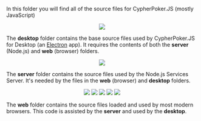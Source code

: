 In this folder you will find all of the source files for CypherPoker.JS (mostly JavaScript)

<p align="center"><img src="https://user-images.githubusercontent.com/9059336/53628115-274f6480-3bd8-11e9-887d-1b6cd3674785.png"></p>

The **desktop** folder contains the base source files used by CypherPoker.JS for Desktop (an [Electron](https://electronjs.org) app). It requires the contents of both the **server** (Node.js) and **web** (browser) folders.

<p align="center"><img src="https://user-images.githubusercontent.com/9059336/53628190-5a91f380-3bd8-11e9-9aef-5c4cae1c9197.png"></p>

The **server** folder contains the source files used by the Node.js Services Server. It's needed by the files in the **web** (browser) and **desktop** folders.

<p align="center"><img src="https://user-images.githubusercontent.com/9059336/53628235-7bf2df80-3bd8-11e9-9739-1575a6e09a70.png" /> <img src="https://user-images.githubusercontent.com/9059336/53628255-8c0abf00-3bd8-11e9-8ddc-4f55043a44b6.png" /> <img src="https://user-images.githubusercontent.com/9059336/53628315-bd838a80-3bd8-11e9-808f-3f704bf1d677.png" /> <img src="https://user-images.githubusercontent.com/9059336/53628335-cd9b6a00-3bd8-11e9-9872-660abca2f57d.png" /> <img src="https://user-images.githubusercontent.com/9059336/53628359-dc821c80-3bd8-11e9-9ba2-1070e1a0dd4d.png" /></p>

The **web** folder contains the source files loaded and used by most modern browsers. This code is assisted by the **server** and used by the **desktop**.
